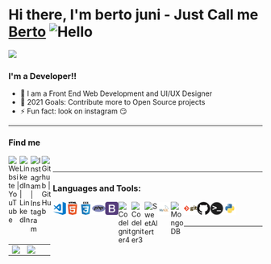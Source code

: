 # Hi there, I'm berto juni - Just Call me [Berto][instagram] <img alt="Hello" src="https://raw.githubusercontent.com/MartinHeinz/MartinHeinz/master/wave.gif" width="33px">
![](https://visitor-badge.laobi.icu/badge?page_id=bertojuni.bertojuni)
### I'm a Developer!!

- 🌱 I am a Front End Web Development and UI/UX Designer
- 🥅 2021 Goals: Contribute more to Open Source projects
- ⚡ Fun fact: look on instagram :smirk:

---

### Find me
[<img align="left" alt="Website | YouTube" width="22px" src="https://cdn.jsdelivr.net/npm/simple-icons@v3/icons/youtube.svg" />][website]
[<img align="left" alt="LinkedIn | LinkedIn" width="22px" src="https://cdn.jsdelivr.net/npm/simple-icons@v3/icons/linkedin.svg" />][linkedin]
[<img align="left" alt="Instagram | Instagram" width="22px" src="https://cdn.jsdelivr.net/npm/simple-icons@v3/icons/instagram.svg" />][instagram]
[<img align="left" alt="Github | GitHub" width="22px" src="https://cdn.jsdelivr.net/npm/simple-icons@v3/icons/github.svg" />][github]

<br />

---
### Languages and Tools:

<img align="left" alt="Visual Studio Code" width="26px" src="https://raw.githubusercontent.com/github/explore/80688e429a7d4ef2fca1e82350fe8e3517d3494d/topics/visual-studio-code/visual-studio-code.png" />
<img align="left" alt="HTML5" width="26px" src="https://raw.githubusercontent.com/github/explore/80688e429a7d4ef2fca1e82350fe8e3517d3494d/topics/html/html.png" />
<img align="left" alt="CSS3" width="26px" src="https://raw.githubusercontent.com/github/explore/80688e429a7d4ef2fca1e82350fe8e3517d3494d/topics/css/css.png" />
<img align="left" alt="PHP" width="26px" src="https://raw.githubusercontent.com/github/explore/ccc16358ac4530c6a69b1b80c7223cd2744dea83/topics/php/php.png" />
<img align="left" alt="Bootstrap" width="26px" src="https://raw.githubusercontent.com/github/explore/80688e429a7d4ef2fca1e82350fe8e3517d3494d/topics/bootstrap/bootstrap.png" />
<img align="left" alt="CodeIgniter4" width="26px" src="https://avatars.githubusercontent.com/u/44521256?s=200&v=4" />
<img align="left" alt="CodeIgniter3" width="26px" src="https://avatars.githubusercontent.com/u/44521256?s=200&v=4" />
<img align="left" alt="SweetAlert" width="26px" src="https://avatars.githubusercontent.com/u/35137722?s=200&v=4" />
<img align="left" alt="MySQL" width="26px" src="https://raw.githubusercontent.com/github/explore/80688e429a7d4ef2fca1e82350fe8e3517d3494d/topics/mysql/mysql.png" />
<img align="left" alt="MongoDB" width="26px" src="https://www.google.com/url?sa=i&url=https%3A%2F%2Fwww.nurulfikri.com%2Fdatabase%2Fmongodb%2F&psig=AOvVaw0s74sDmMaT2ToME9JHBegf&ust=1622953720620000&source=images&cd=vfe&ved=0CAIQjRxqFwoTCJiZl_fT__ACFQAAAAAdAAAAABAI" />
<img align="left" alt="Git" width="26px" src="https://raw.githubusercontent.com/github/explore/80688e429a7d4ef2fca1e82350fe8e3517d3494d/topics/git/git.png" />
<img align="left" alt="GitHub" width="26px" src="https://raw.githubusercontent.com/github/explore/78df643247d429f6cc873026c0622819ad797942/topics/github/github.png" />
<img align="left" alt="Terminal" width="26px" src="https://raw.githubusercontent.com/github/explore/80688e429a7d4ef2fca1e82350fe8e3517d3494d/topics/terminal/terminal.png" />
<img align="left" alt="Python" width="26px" src="https://raw.githubusercontent.com/github/explore/80688e429a7d4ef2fca1e82350fe8e3517d3494d/topics/python/python.png" />

<br />
<br />

---
<!---[![Diky Nugraha Stats](https://github-readme-stats.vercel.app/api?username=dikynugraha1111&show_icons=true&count_private=true&hide_border=true&theme=algolia&include_all_commits=true)](https://github.com/dikynugraha1111/)
[![Diky Nugraha Lang](https://github-readme-stats.vercel.app/api/top-langs/?username=dikynugraha1111&langs_count=8&hide_border=true&theme=algolia)](https://github.com/dikynugraha1111)
--->

<table style="border: 0px">
  <tr>
    <td valign="top" width="36%">
       <img src="https://github-readme-stats.vercel.app/api/top-langs/?username=dikynugraha1111&langs_count=5&hide_border=true&theme=algolia&hide=css,scss,html,makefile,JavaScript,C" align="left" style="width: 100%" />
</td>
    <td valign="top" width="64%">
  <img src="https://github-readme-stats.vercel.app/api?username=dikynugraha1111&show_icons=true&count_private=true&hide_border=true&theme=algolia&include_all_commits=true" align="left" style="width: 100%" />
     
</td>
  </tr>
</table>


[github]: https://github.com/bertojuni
[instagram]: https://github.com/bertojuni/bertojuni.git
[website]: https://bertojuni.github.io/
[linkedin]: https://www.linkedin.com/in/bertojuni/
